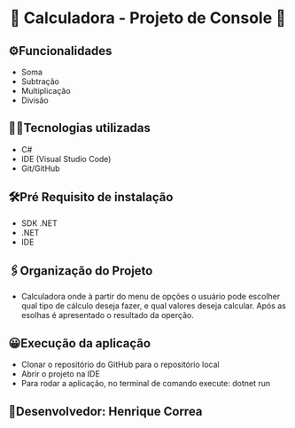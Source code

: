 <h1 align="center"> 
  🧮  Calculadora - Projeto de Console  🧮
</h1>  

## ⚙️Funcionalidades
  - Soma
  - Subtração
  - Multiplicação
  - Divisão

## 🧑‍💻Tecnologias utilizadas
  - C#
  - IDE (Visual Studio Code)
  - Git/GitHub

## 🛠️Pré Requisito de instalação
  - SDK .NET
  - .NET
  - IDE 
 
## 🖇️Organização do Projeto

  - Calculadora onde à partir do menu de opções o usuário pode escolher qual tipo de cálculo deseja fazer, e qual valores deseja calcular.
  Após as esolhas é apresentado o resultado da operção.
  
## 😀Execução da aplicação

  - Clonar o repositório do GitHub para o repositório local
  - Abrir o projeto na IDE
  - Para rodar a aplicação, no terminal de comando execute: dotnet run
  
## 👷Desenvolvedor:  Henrique Correa

